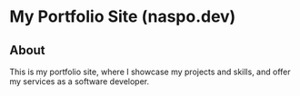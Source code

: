 # My Portfolio Site (naspo.dev)

## About

This is my portfolio site, where I showcase my projects and skills, and offer my services as a software developer.
